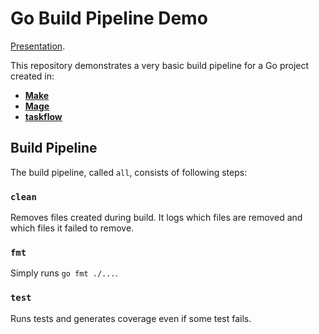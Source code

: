 # Go Build Pipeline Demo

[Presentation](https://docs.google.com/presentation/d/1fJ26B1D1VkxC-1DppegPCe8YOaA3Ayrbke2yAx-Kzcs/edit?usp=sharing).

This repository demonstrates a very basic build pipeline for a Go project created in:
- **[Make](./make)**
- **[Mage](./mage)**
- **[taskflow](./taskflow)**

## Build Pipeline

The build pipeline, called `all`, consists of following steps:

### `clean`

Removes files created during build. It logs which files are removed and which files it failed to remove.

### `fmt`

Simply runs `go fmt ./...`.

### `test`

Runs tests and generates coverage even if some test fails.
